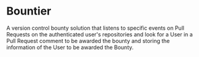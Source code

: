 # Bountier
A version control bounty solution that listens to specific events on Pull Requests on the authenticated user's repositories and look for a User in a Pull Request comment to be awarded the bounty and storing the information of the User to be awarded the Bounty.
